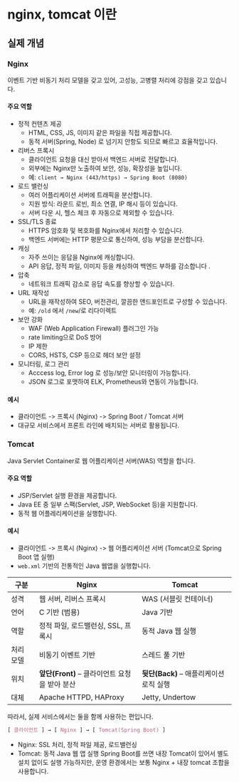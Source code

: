 # nginx, tomcat 이란
## 실제 개념
### Nginx
이벤트 기반 비동기 처리 모델을 갖고 있어, 고성능, 고병렬 처리에 강점을 갖고 있습니다. 
#### 주요 역할
* 정적 컨텐츠 제공
    * HTML, CSS, JS, 이미지 같은 파일을 직접 제공합니다.
    * 동적 서버(Spring, Node) 로 넘기지 안항도 되므로 빠르고 효율적입니다.
* 리버스 프록시
    * 클라이언트 요청을 대신 받아서 백엔드 서버로 전달합니다.
    * 외부에는 Nginx만 노출하여 보안, 성능, 확장성을 높입니다.
    * 예: `client → Nginx (443/https) → Spring Boot (8080)`
* 로드 밸런싱
    * 여러 어플리케이션 서버에 트래픽을 분산합니다.
    * 지원 방식: 라운드 로빈, 최소 연결, IP 해시 등이 있습니다.
    * 서버 다운 시, 헬스 체크 후 자동으로 제외할 수 있습니다. 
* SSL/TLS 종료
    * HTTPS 암호화 및 복호화를 Nginx에서 처리할 수 있습니다.
    * 백엔드 서버에는 HTTP 평문으로 통신하여, 성능 부담을 분산합니다. 
* 캐싱
    * 자주 쓰이는 응답을 Nginx에 캐싱합니다.
    * API 응답, 정적 파일, 이미지 등을 캐싱하여 백엔드 부하를 감소합니다 .
* 압축
    * 네트워크 트래픽 감소로 응답 속도를 향상할 수 있습니다.
* URL 재작성
    * URL을 재작성하여 SEO, 버전관리, 깔끔한 앤드포인트로 구성할 수 있습니다.
    * 예: `/old` 에서 `/new`/로 리다이렉트
* 보안 강화
    * WAF (Web Application Firewall) 플러그인 가능
    * rate limiting으로 DoS 방어
    * IP 제한
    * CORS, HSTS, CSP 등으로 헤더 보안 설정
* 모니터링, 로그 관리
    * Acccess log, Error log 로 성능/보안 모니터링이 가능합니다.
    * JSON 로그로 포맷하여 ELK, Prometheus와 연동이 가능합니다.
 

#### 예시
* 클라이언트 -> 프록시 (Nginx) -> Spring Boot / Tomcat 서버
* 대규모 서비스에서 프론트 라인에 배치되는 서버로 활용됩니다.

### Tomcat
Java Servlet Container로 웹 어플리케이션 서버(WAS) 역할을 합니다.
#### 주요 역할
* JSP/Servlet 실행 환경을 제공합니다.
* Java EE 중 일부 스팩(Servlet, JSP, WebSocket 등)을 지원합니다.
* 동적 웹 어플레리케이션을 실행합니다.
#### 예시
* 클라이언트 -> 프록시 (Nginx) -> 웹 어플리케이션 서버 (Tomcat으로 Spring Boot 앱 실행)
* `web.xml` 기반의 전통적인 Java 웹앱을 실행합니다.

| 구분    | Nginx                           | Tomcat                      |
| ----- | ------------------------------- | --------------------------- |
| 성격    | 웹 서버, 리버스 프록시                   | WAS (서블릿 컨테이너)              |
| 언어    | C 기반 (범용)                       | Java 기반                     |
| 역할    | 정적 파일, 로드밸런싱, SSL, 프록시          | 동적 Java 웹 실행                |
| 처리 모델 | 비동기 이벤트 기반                      | 스레드 풀 기반                    |
| 위치    | **앞단(Front)** – 클라이언트 요청을 받아 분산 | **뒷단(Back)** – 애플리케이션 로직 실행 |
| 대체    | Apache HTTPD, HAProxy           | Jetty, Undertow             |


따라서, 실제 서비스에서는 둘을 함께 사용하는 편입니다. 
```css
[ 클라이언트 ] → [ Nginx ] → [ Tomcat(Spring Boot) ]
```
* Nginx: SSL 처리, 정적 파일 제공, 로드밸런싱
* Tomcat: 동적 Java 웹 앱 실행
Spring Boot를 쓰면 내장 Tomcat이 있어서 별도 설치 없이도 실행 가능하지만, 운영 환경에서는 보통 Nginx + 내장 tomcat 조합을 사용합니다. 
